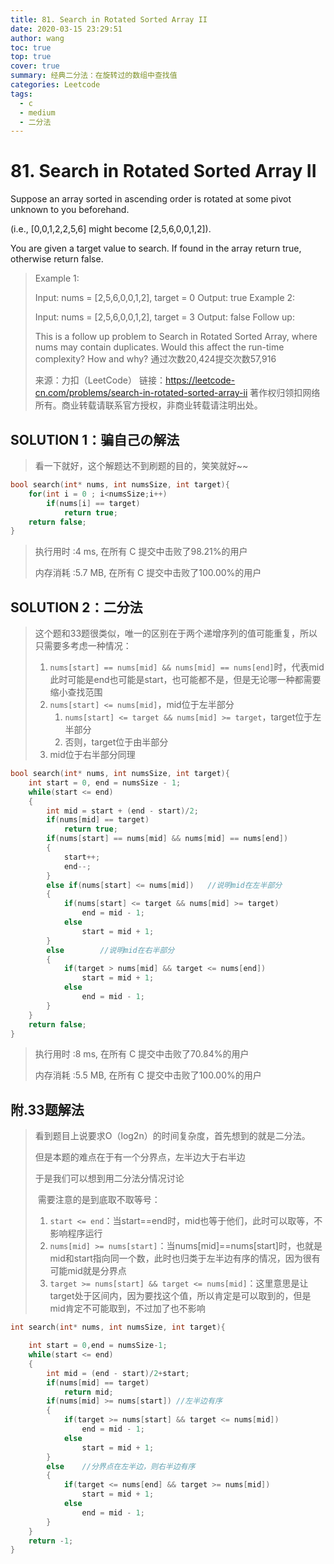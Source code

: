 ```yaml
---
title: 81. Search in Rotated Sorted Array II
date: 2020-03-15 23:29:51
author: wang
toc: true
top: true
cover: true
summary: 经典二分法：在旋转过的数组中查找值
categories: Leetcode
tags:
  - c
  - medium
  - 二分法
---
```


# 81. Search in Rotated Sorted Array II

Suppose an array sorted in ascending order is rotated at some pivot unknown to you beforehand.

(i.e., [0,0,1,2,2,5,6] might become [2,5,6,0,0,1,2]).

You are given a target value to search. If found in the array return true, otherwise return false.



> Example 1:
>
> Input: nums = [2,5,6,0,0,1,2], target = 0
>  Output: true
>  Example 2:
>  
>  Input: nums = [2,5,6,0,0,1,2], target = 3
>  Output: false
>  Follow up:
>  
> This is a follow up problem to Search in Rotated Sorted Array, where nums may contain duplicates.
> Would this affect the run-time complexity? How and why?
>通过次数20,424提交次数57,916
> 
> 来源：力扣（LeetCode）
> 链接：https://leetcode-cn.com/problems/search-in-rotated-sorted-array-ii
>著作权归领扣网络所有。商业转载请联系官方授权，非商业转载请注明出处。

## SOLUTION 1：骗自己の解法

> 看一下就好，这个解题达不到刷题的目的，笑笑就好~~

```c
bool search(int* nums, int numsSize, int target){
    for(int i = 0 ; i<numsSize;i++)
        if(nums[i] == target)
            return true;
    return false;
}
```

> 执行用时 :4 ms, 在所有 C 提交中击败了98.21%的用户
>
> 内存消耗 :5.7 MB, 在所有 C 提交中击败了100.00%的用户

## SOLUTION 2：二分法

> 这个题和33题很类似，唯一的区别在于两个递增序列的值可能重复，所以只需要多考虑一种情况：
>
> 1. `nums[start] == nums[mid] && nums[mid] == nums[end]`时，代表mid此时可能是end也可能是start，也可能都不是，但是无论哪一种都需要缩小查找范围
> 2. `nums[start] <= nums[mid]`，mid位于左半部分
>    1. `nums[start] <= target && nums[mid] >= target`，target位于左半部分
>    2. 否则，target位于由半部分
> 3. mid位于右半部分同理

```c
bool search(int* nums, int numsSize, int target){
	int start = 0, end = numsSize - 1;
    while(start <= end)
	{
		int mid = start + (end - start)/2;
		if(nums[mid] == target)
			return true;
		if(nums[start] == nums[mid] && nums[mid] == nums[end])
		{
			start++;
			end--;
		}
		else if(nums[start] <= nums[mid])  	//说明mid在左半部分
		{
			if(nums[start] <= target && nums[mid] >= target)
				end = mid - 1;
			else
				start = mid + 1;
		}
		else		//说明mid在右半部分
		{
			if(target > nums[mid] && target <= nums[end])
				start = mid + 1;
			else
				end = mid - 1;
		}
	}
	return false;
}
```

> 执行用时 :8 ms, 在所有 C 提交中击败了70.84%的用户
>
> 内存消耗 :5.5 MB, 在所有 C 提交中击败了100.00%的用户

## 附.33题解法

> 看到题目上说要求O（log2n）的时间复杂度，首先想到的就是二分法。
>
> 但是本题的难点在于有一个分界点，左半边大于右半边
>
> 于是我们可以想到用二分法分情况讨论
>
> ​	需要注意的是到底取不取等号：
>
> 1. `start <= end`：当start==end时，mid也等于他们，此时可以取等，不影响程序运行
> 2. `nums[mid] >= nums[start]`：当nums[mid]==nums[start]时，也就是mid和start指向同一个数，此时也归类于左半边有序的情况，因为很有可能mid就是分界点
> 3. `target >= nums[start] && target <= nums[mid]`：这里意思是让target处于区间内，因为要找这个值，所以肯定是可以取到的，但是mid肯定不可能取到，不过加了也不影响

```c++
int search(int* nums, int numsSize, int target){

    int start = 0,end = numsSize-1;
    while(start <= end)
    {
        int mid = (end - start)/2+start;
        if(nums[mid] == target)
            return mid;
        if(nums[mid] >= nums[start]) //左半边有序
        {
            if(target >= nums[start] && target <= nums[mid])
                end = mid - 1;
            else
                start = mid + 1;
        }
        else    //分界点在左半边，则右半边有序
        {
            if(target <= nums[end] && target >= nums[mid])
                start = mid + 1;
            else
                end = mid - 1;
        }
    }
    return -1;
}
```

